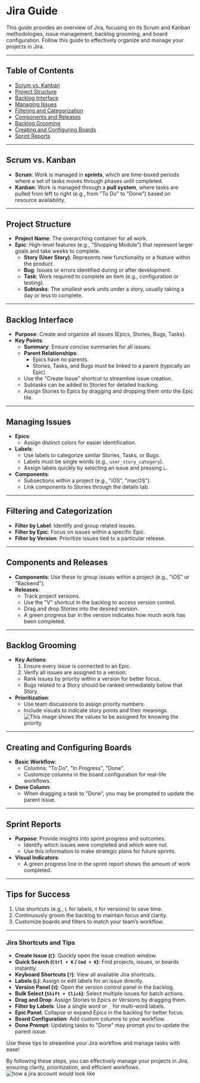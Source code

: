 # Jira Guide

This guide provides an overview of Jira, focusing on its Scrum and Kanban methodologies, issue management, backlog grooming, and board configuration. Follow this guide to effectively organize and manage your projects in Jira.

---

## Table of Contents
- [Scrum vs. Kanban](#scrum-vs-kanban)
- [Project Structure](#project-structure)
- [Backlog Interface](#backlog-interface)
- [Managing Issues](#managing-issues)
- [Filtering and Categorization](#filtering-and-categorization)
- [Components and Releases](#components-and-releases)
- [Backlog Grooming](#backlog-grooming)
- [Creating and Configuring Boards](#creating-and-configuring-boards)
- [Sprint Reports](#sprint-reports)

---

## Scrum vs. Kanban
- **Scrum**: Work is managed in **sprints**, which are time-boxed periods where a set of tasks moves through phases until completed.
- **Kanban**: Work is managed through a **pull system**, where tasks are pulled from left to right (e.g., from "To Do" to "Done") based on resource availability.

---

## Project Structure
- **Project Name**: The overarching container for all work.
- **Epic**: High-level features (e.g., "Shopping Module") that represent larger goals and take weeks to complete.
  - **Story (User Story)**: Represents new functionality or a feature within the product.
  - **Bug**: Issues or errors identified during or after development.
  - **Task**: Work required to complete an item (e.g., configuration or testing).
  - **Subtasks**: The smallest work units under a story, usually taking a day or less to complete.

---

## Backlog Interface
- **Purpose**: Create and organize all issues (Epics, Stories, Bugs, Tasks).
- **Key Points**:
  - **Summary**: Ensure concise summaries for all issues.
  - **Parent Relationships**: 
    - Epics have no parents.
    - Stories, Tasks, and Bugs must be linked to a parent (typically an Epic).
  - Use the "Create Issue" shortcut to streamline issue creation.
  - Subtasks can be added to Stories for detailed tracking.
  - Assign Stories to Epics by dragging and dropping them onto the Epic tile.

---

## Managing Issues
- **Epics**:
  - Assign distinct colors for easier identification.
- **Labels**:
  - Use labels to categorize similar Stories, Tasks, or Bugs.
  - Labels must be single words (e.g., `user_story_category`).
  - Assign labels quickly by selecting an issue and pressing `L`.
- **Components**:
  - Subsections within a project (e.g., "iOS", "macOS").
  - Link components to Stories through the details tab.

---

## Filtering and Categorization
- **Filter by Label**: Identify and group related issues.
- **Filter by Epic**: Focus on issues within a specific Epic.
- **Filter by Version**: Prioritize issues tied to a particular release.

---

## Components and Releases
- **Components**: Use these to group issues within a project (e.g., "iOS" or "Backend").
- **Releases**:
  - Track project versions.
  - Use the "V" shortcut in the backlog to access version control.
  - Drag and drop Stories into the desired version.
  - A green progress bar in the version indicates how much work has been completed.

---

## Backlog Grooming
- **Key Actions**:
  1. Ensure every issue is connected to an Epic.
  2. Verify all issues are assigned to a version.
  - Rank issues by priority within a version for better focus.
  - Bugs related to a Story should be ranked immediately below that Story.
- **Prioritization**:
  - Use team discussions to assign priority numbers.
  - Include visuals to indicate story points and their meanings.
![This image shows the values to be assigned for knowing the priority](https://github.com/user-attachments/assets/7a80bc66-1494-4fed-95da-3a839ea636d1)

---

## Creating and Configuring Boards
- **Basic Workflow**:
  - Columns: "To Do", "In Progress", "Done".
  - Customize columns in the board configuration for real-life workflows.
- **Done Column**:
  - When dragging a task to "Done", you may be prompted to update the parent issue.

---

## Sprint Reports
- **Purpose**: Provide insights into sprint progress and outcomes.
  - Identify which issues were completed and which were not.
  - Use this information to make strategic plans for future sprints.
- **Visual Indicators**:
  - A green progress line in the sprint report shows the amount of work completed.

---

## Tips for Success
1. Use shortcuts (e.g., `L` for labels, `V` for versions) to save time.
2. Continuously groom the backlog to maintain focus and clarity.
3. Customize boards and filters to match your team’s workflow.

---

### **Jira Shortcuts and Tips**


- **Create Issue (`C`)**: Quickly open the issue creation window.  
- **Quick Search (`Ctrl + K` / `Cmd + K`)**: Find projects, issues, or boards instantly.  
- **Keyboard Shortcuts (`?`)**: View all available Jira shortcuts.  
- **Labels (`L`)**: Assign or edit labels for an issue directly.  
- **Version Panel (`V`)**: Open the version control panel in the backlog.  
- **Bulk Select (`Shift + Click`)**: Select multiple issues for batch actions.  
- **Drag and Drop**: Assign Stories to Epics or Versions by dragging them.  
- **Filter by Labels**: Use a single word or `_` for multi-word labels.  
- **Epic Panel**: Collapse or expand Epics in the backlog for better focus.  
- **Board Configuration**: Add custom columns to your workflow.  
- **Done Prompt**: Updating tasks to "Done" may prompt you to update the parent issue.  

Use these tips to streamline your Jira workflow and manage tasks with ease!

By following these steps, you can effectively manage your projects in Jira, ensuring clarity, prioritization, and efficient workflows.
![how a jira account would look like](https://github.com/user-attachments/assets/2c11945c-488d-4e55-95a0-020674521c85)





